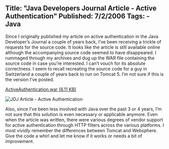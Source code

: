 Title: "Java Developers Journal Article - Active Authentication"
Published: 7/2/2006
Tags:
    - Java
---
Since I originally published my article on active authentication in the Java Developer’s Journal a couple of years back, I’ve been receiving a trickle of requests for the source code. It looks like the article is still available online although the accompanying source code seemed to have disappeared. I rummaged through my archives and dug up the WAR file containing the source code in case you’re interested. I can’t vouch for its absolute correctness. I seem to recall recreating the source code for a guy in Switzerland a couple of years back to run on Tomcat 5. I’m not sure if this is the version I’ve posted.

[ActiveAuthentication.war (6.11 KB)](https://s3.amazonaws.com/s3.beckshome.com/20060702-ActiveAuthentication.zip)

![JDJ Article - Active Authentication](https://s3.amazonaws.com/s3.beckshome.com/20060702-JDJ-Active-Authentication.png)

Also, since I’ve been less involved with Java over the past 3 or 4 years, I’m not sure that this solution is even necessary or applicable anymore. Even when the article was written, there were various degrees of vendor support for active authentication through HTTP filters across the various platforms. I most vividly remember the differences between Tomcat and Websphere. Give the code a whirl and let me know if it works or needs a bit of improvement.